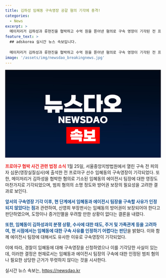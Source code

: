```yaml
---
title: 김하성 임혜동 구속영장 공갈 혐의 기각에 충격!
categories:
  - News
excerpt: >
  메이저리거 김하성과 류현진을 협박하고 수억 원을 뜯어낸 혐의로 구속 영장이 기각된 전 프로야구 선수 임혜동. 법원은 피의자의 방어권 보장이 필요하다며 영장을 기각하고, 도망 또는 증거인멸 우려를 보기 어렵다고 밝혔다. 협박 공모 혐의를 받는 에이전시 팀장의 영장도 기각됐다. 지난 1월 선수와 몸싸움 빌미로 수십억원을 요구한 것으로 알려졌으며, 사건 당시 임씨는 김씨의 에이전시에서 매니저로 일하고 있었다.
feature_text: >
  ## adskorea 실시간 뉴스 속보입니다.

  메이저리거 김하성과 류현진을 협박하고 수억 원을 뜯어낸 혐의로 구속 영장이 기각된 전 프로야구 선수 임혜동. 법원은 피의자의 방어권 보장이 필요하다며 영장을 기각하고, 도망 또는 증거인멸 우려를 보기 어렵다고 밝혔다. 협박 공모 혐의를 받는 에이전시 팀장의 영장도 기각됐다. 지난 1월 선수와 몸싸움 빌미로 수십억원을 요구한 것으로 알려졌으며, 사건 당시 임씨는 김씨의 에이전시에서 매니저로 일하고 있었다.
image: '/assets/img/newsdao_breakingnews.jpg'
---
```


<p><img src="/assets/img/newsdao_breakingnews.jpg" alt="adskorea 속보" /></p>

<p><b><span style="color: #ee2323;">프로야구 협박 사건 관련 법정 소식</span></b>
1월 25일, 서울중앙지방법원에서 열린 구속 전 피의자 심문(영장실질심사)에 출석한 전 프로야구 선수 임혜동의 구속영장이 기각되었다. 또한, 메이저리거 김하성을 협박한 혐의로 기소된 임혜동의 에이전시 팀장에 대한 영장도 마찬가지로 기각되었으며, 범죄 혐의의 소명 정도와 방어권 보장의 필요성을 고려한 결과로 보인다.</p>

<p><b><span style="color: #1a5490;">앞서의 구속영장 기각 이후, 현 단계에서 임혜동과 에이전시 팀장을 구속할 사유가 인정되지 않았다는 점</span></b>과 관련하여, 신영희 부장판사는 임혜동의 방어권이 보장되어야 한다고 판단하였으며, 도망이나 증거인멸을 우려할 만한 상황이 없다는 결론을 내렸다.</p>

<p><b><span style="color: #1a5490;">또한, 임혜동이 김하성과의 분쟁 상황, 수사에 대한 태도, 주거 및 가족관계 등을 고려하여, 현 시점에서는 임혜동에 대한 구속 사유를 인정하기 어렵다는 판단</span></b>을 밝혔다. 이와 함께 에이전시 팀장에 대해서도 유사한 이유로 구속영장이 기각되었다.</p>

<p>이에 따라, 경찰이 임혜동에 대해 구속영장을 신청하였으나 이를 기각당한 사실이 있는데, 이러한 결정은 현재로서는 임혜동과 에이전시 팀장의 구속에 대한 인정된 범죄 혐의나 필요한 상당한 근거가 뚜렷하지 않다는 것을 시사한다.</p>
실시간 뉴스 속보는, <a href="https://newsdao.kr" rel="dofollow">https://newsdao.kr</a>


